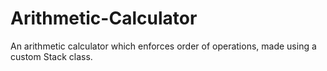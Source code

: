 # Arithmetic-Calculator
An arithmetic calculator which enforces order of operations, made using a custom Stack class.
